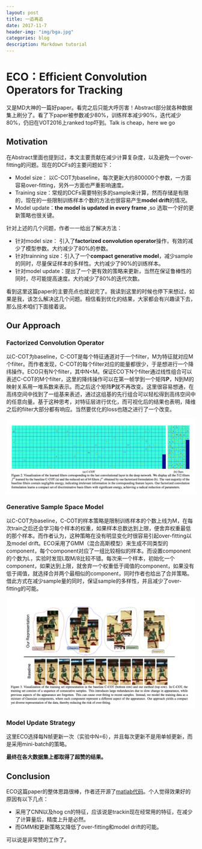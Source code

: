 ```yaml
---
layout: post
title: 一追再追
date: 2017-11-7
header-img: "img/bga.jpg"  
categories: blog
description: Markdown tutorial
---
```




# ECO：Efficient Convolution Operators for Tracking

又是MD大神的一篇好paper。看完之后只能大呼厉害！Abstract部分就各种数据集上刷分了。看了下paper被参数减少80%，训练样本减少90%，迭代减少80%，仍旧在VOT2016上ranked top吓到。Talk is cheap，here we go



## Motivation

在Abstract里面也提到过，本文主要贡献在减少计算复杂度，以及避免一个over-fitting的问题。现在的DCFs的主要问题如下：

- Model size： 以C-COT为baseline，每次更新大约800000个参数，一方面容易over-fitting，另外一方面也严重影响速度。
- Training size：常规的DCFs需要特别多的sample来计算，然而存储是有限的，现在的一些限制训练样本个数的方法也很容易产生**model drift**的情况。
- Model update：**the model is updated in every frame** ,so 选取一个好的更新策略也很关键。

针对上述的几个问题，作者一一给出了解决方法：

- 针对model size： 引入了**factorized convolution operator**操作，有效的减少了模型参数。大约减少了80%的参数。
- 针对trainning size：引入了一个**compact generative model**，减少sample的同时，尽量保证样本的多样性。大约减少了90%的训练样本。
- 针对model update：提出了一个更有效的策略来更新，当然在保证鲁棒性的同时，尽可能提高速度。大约减少了80%的迭代次数。

看到这里这篇paper的主要亮点也就说完了。我读到这里的时候也停下来想过，如果是我，该怎么解决这几个问题。相信看到优化的结果，大家都会有兴趣读下去，那么技术咱们下面接着说。



## Our Approach

### Factorized Convolution Operator

以C-COT为baseline，C-COT是每个特征通道对于一个filter，M为特征就对应M个filter。而作者发现，C-COT的每个filter对应的能量都很少，于是想进行一个降纬操作。ECO只有N个filter，其中N<M。保证ECO下N个filter通过线性组合可以表述C-COT的M个filter，这里的降纬操作可以在第一帧学到一个矩阵**P**，N到M的映射关系用一堆系数来表示。而之后这个矩阵**P**就不再改变。这里很容易想通，在高纬空间中找到了一组基来表述，通过这组基的先行组合可以轻松得到高纬空间中的任意向量。基于这种思考，对特征层进行优化，而可视化后的结果也表明，降维之后的filter大部分都有响应。当然要优化的loss也随之进行了一个改变。

![](img/eco1.png)

### Generative Sample Space Model

以C-COT为baseline，C-COT的样本策略是限制训练样本的个数上线为M，在每次train之后还会学习每个样本的权重，如果样本总数达到上限，便舍弃权重最低的那个样本。而作者认为，这种策略在没有明显变化时很容易引起over-fitting以及model drift。ECO采用了GMM（混合高斯模型）来生成不同类型的component，每个component对应了一组比较相似的样本。而设置component的个数为L，实验时发现L取M/8比较不错。每次来一个样本，初始化一个component，如果达到上限，就舍弃一个权重低于阈值的component，如果没有低于阈值，就选择合并两个最相似的component，同时作者也给出了合并策略。借此方式在减少sample量的同时，保证sample的多样性，并且减少了over-fitting的可能。

![](img/eco2.png)

### Model Update Strategy

这里ECO选择每N帧更新一次（实验中N=6），并且每次更新不是用单帧更新，而是采用mini-batch的策略。



**最终在各大数据集上都取得了超赞的结果。**



## Conclusion

ECO这篇paper的整体思路很棒，作者还开源了[matlab代码](https://github.com/martin-danelljan/ECO)。个人觉得效果好的原因有以下几点：

- 采用了CNN以及hog cn的特征，应该说是trackin现在经常用的特征，在减少了计算量后，精度上升是必然。
- 而GMM和更新策略又降低了over-fitting和model drift的可能。

可以说是非常赞的工作了。